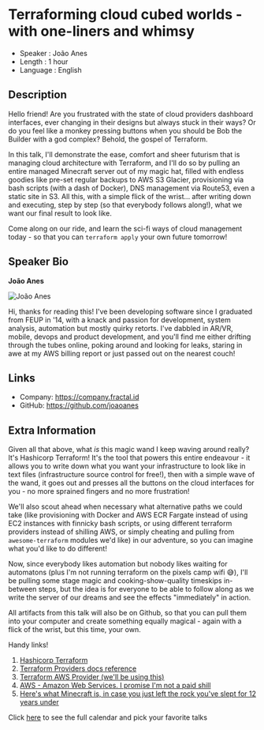 Terraforming cloud cubed worlds - with one-liners and whimsy
=================================================

* Speaker   : João Anes
* Length    : 1 hour
* Language  : English

Description
-----------
Hello friend! Are you frustrated with the state of cloud providers dashboard interfaces, ever changing in their designs but always stuck in their ways? Or do you feel like a monkey pressing buttons when you should be Bob the Builder with a god complex? Behold, the gospel of Terraform.

In this talk, I'll demonstrate the ease, comfort and sheer futurism that is managing cloud architecture with Terraform, and I'll do so by pulling an entire managed Minecraft server out of my magic hat, filled with endless goodies like pre-set regular backups to AWS S3 Glacier, provisioning via bash scripts (with a dash of Docker), DNS management via Route53, even a static site in S3. All this, with a simple flick of the wrist... after writing down and executing, step by step (so that everybody follows along!), what we want our final result to look like.

Come along on our ride, and learn the sci-fi ways of cloud management today - so that you can `terraform apply` your own future tomorrow!

Speaker Bio
-----------

**João Anes**

![João Anes](https://avatars3.githubusercontent.com/u/240720?v=4)

Hi, thanks for reading this! I've been developing software since I graduated from FEUP in '14, with a knack and passion for development, system analysis, automation but mostly quirky retorts. I've dabbled in AR/VR, mobile, devops and product development, and you'll find me either drifting through the tubes online, poking around and looking for leaks, staring in awe at my AWS billing report or just passed out on the nearest couch!

Links
-----

* Company: https://company.fractal.id
* GitHub: https://github.com/joaoanes

Extra Information
-----------------

Given all that above, what _is_ this magic wand I keep waving around really? It's Hashicorp Terraform! It's the tool that powers this entire endeavour - it allows you to write down what you want your infrastructure to look like in text files (infrastructure source control for free!), then with a simple wave of the wand, it goes out and presses all the buttons on the cloud interfaces for you - no more sprained fingers and no more frustration!

We'll also scout ahead when necessary what alternative paths we could take (like provisioning with Docker and AWS ECR Fargate instead of using EC2 instances with finnicky bash scripts, or using different terraform providers instead of shilling AWS, or simply cheating and pulling from `awesome-terraform` modules we'd like) in our adventure, so you can imagine what you'd like to do different!

Now, since everybody likes automation but nobody likes waiting for automatons (plus I'm not running terraform on the pixels camp wifi 😅), I'll be pulling some stage magic and cooking-show-quality timeskips in-between steps, but the idea is for everyone to be able to follow along as we write the server of our dreams and see the effects "immediately" in action.

All artifacts from this talk will also be on Github, so that you can pull them into your computer and create something equally magical - again with a flick of the wrist, but this time, your own.

Handy links!
1. [Hashicorp Terraform](https://www.terraform.io)
1. [Terraform Providers docs reference](https://www.terraform.io/docs/providers/index.html)
1. [Terraform AWS Provider (we'll be using this)](https://www.terraform.io/docs/providers/aws/index.html)
1. [AWS - Amazon Web Services. I promise I'm not a paid shill](https://aws.amazon.com/)
1. [Here's what Minecraft is, in case you just left the rock you've slept for 12 years under](https://www.minecraft.net/)

Click [here][1] to see the full calendar and pick your favorite talks

[1]: https://pixels.camp/schedule/
